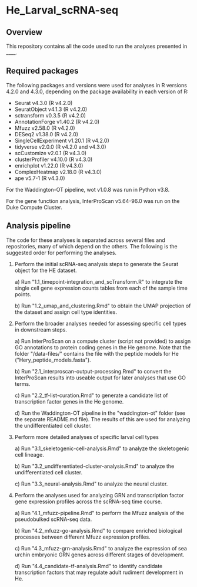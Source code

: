 # He_Larval_scRNA-seq

## Overview

This repository contains all the code used to run the analyses presented in ____.

## Required packages

The following packages and versions were used for analyses in R versions 4.2.0 and 4.3.0, depending on the package availability in each version of R:
- Seurat v4.3.0 (R v4.2.0)
- SeuratObject v4.1.3 (R v4.2.0)
- sctransform v0.3.5 (R v4.2.0)
- AnnotationForge v1.40.2 (R v4.2.0)
- Mfuzz v2.58.0 (R v4.2.0)
- DESeq2 v1.38.0 (R v4.2.0)
- SingleCellExperiment v1.20.1 (R v4.2.0)
- tidyverse v2.0.0 (R v4.2.0 and v4.3.0)
- scCustomize v2.0.1 (R v4.3.0)
- clusterProfiler v4.10.0 (R v4.3.0)
- enrichplot v1.22.0 (R v4.3.0)
- ComplexHeatmap v2.18.0 (R v4.3.0)
- ape v5.7-1 (R v4.3.0)

For the Waddington-OT pipeline, wot v1.0.8 was run in Python v3.8.

For the gene function analysis, InterProScan v5.64-96.0 was run on the Duke Compute Cluster.


## Analysis pipeline

The code for these analyses is separated across several files and repositories, many of which depend on the others. The following is the suggested order for performing the analyses.

1) Perform the initial scRNA-seq analysis steps to generate the Seurat object for the HE dataset.

    a) Run "1.1_timepoint-integration_and_scTransform.R" to integrate the single cell gene expression counts tables from each of the sample time points.
   
    b) Run "1.2_umap_and_clustering.Rmd" to obtain the UMAP projection of the dataset and assign cell type identities.

2) Perform the broader analyses needed for assessing specific cell types in downstream steps.

    a) Run InterProScan on a compute cluster (script not provided) to assign GO annotations to protein coding genes in the He genome. Note that the folder "/data-files/" contains the file with the peptide models for He ("Hery_peptide_models.fasta").
   
    b) Run "2.1_interproscan-output-processing.Rmd" to convert the InterProScan results into useable output for later analyses that use GO terms.
   
    c) Run "2.2_tf-list-curation.Rmd" to generate a candidate list of transcription factor genes in the He genome.
   
    d) Run the Waddington-OT pipeline in the "waddington-ot" folder (see the separate README.md file). The results of this are used for analyzing the undifferentiated cell cluster.

3) Perform more detailed analyses of specific larval cell types

    a) Run "3.1_skeletogenic-cell-analysis.Rmd" to analyze the skeletogenic cell lineage.
   
    b) Run "3.2_undifferentiated-cluster-analysis.Rmd" to analyze the undifferentiated cell cluster.
   
    c) Run "3.3_neural-analysis.Rmd" to analyze the neural cluster.
   
4) Perform the analyses used for analyzing GRN and transcription factor gene expression profiles across the scRNA-seq time course.
   
    a) Run "4.1_mfuzz-pipeline.Rmd" to perform the Mfuzz analysis of the pseudobulked scRNA-seq data.
   
    b) Run "4.2_mfuzz-go-analysis.Rmd" to compare enriched biological processes between different Mfuzz expression profiles.
   
    c) Run "4.3_mfuzz-grn-analysis.Rmd" to analyze the expression of sea urchin embryonic GRN genes across different stages of development.
   
    d) Run "4.4_candidate-tf-analysis.Rmd" to identify candidate transcription factors that may regulate adult rudiment development in He.







